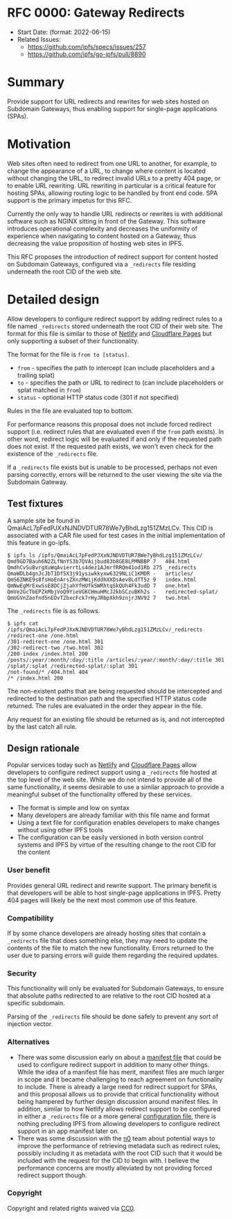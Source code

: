 # RFC 0000: Gateway Redirects

- Start Date: (format: 2022-06-15)
- Related Issues:
  - https://github.com/ipfs/specs/issues/257
  - https://github.com/ipfs/go-ipfs/pull/8890

# Summary

Provide support for URL redirects and rewrites for web sites hosted on Subdomain Gateways, thus enabling support for single-page applications (SPAs).

# Motivation

Web sites often need to redirect from one URL to another, for example, to change the appearance of a URL, to change where content is located without changing the URL, to redirect invalid URLs to a pretty 404 page, or to enable URL rewriting. URL rewriting in particular is a critical feature for hosting SPAs, allowing routing logic to be handled by front end code. SPA support is the primary impetus for this RFC.

Currently the only way to handle URL redirects or rewrites is with additional software such as NGINX sitting in front of the Gateway. This software introduces operational complexity and decreases the uniformity of experience when navigating to content hosted on a Gateway, thus decreasing the value proposition of hosting web sites in IPFS.

This RFC proposes the introduction of redirect support for content hosted on Subdomain Gateways, configured via a `_redirects` file residing underneath the root CID of the web site.

# Detailed design

Allow developers to configure redirect support by adding redirect rules to a file named `_redirects` stored underneath the root CID of their web site. The format for this file is similar to those of [Netlify](https://docs.netlify.com/routing/redirects/#syntax-for-the-redirects-file) and [Cloudflare Pages](https://developers.cloudflare.com/pages/platform/redirects) but only supporting a subset of their functionality.

The format for the file is `from to [status]`.

- `from` - specifies the path to intercept (can include placeholders and a trailing splat)
- `to` - specifies the path or URL to redirect to (can include placeholders or splat matched in `from`)
- `status` - optional HTTP status code (301 if not specified)

Rules in the file are evaluated top to bottom.

For performance reasons this proposal does not include forced redirect support (i.e. redirect rules that are evaluated even if the `from` path exists). In other word, redirect logic will be evaluated if and only if the requested path does not exist.  If the requested path exists, we won't even check for the existence of the `_redirects` file.

If a `_redirects` file exists but is unable to be processed, perhaps not even parsing correctly, errors will be returned to the user viewing the site via the Subdomain Gateway.

## Test fixtures

A sample site be found in QmaiAcL7pFedPJXxNJNDVDTUR78We7yBhdLzg151ZMzLCv.  This CID is associated with a CAR file used for test cases in the initial implementation of this feature in go-ipfs.

```
$ ipfs ls /ipfs/QmaiAcL7pFedPJXxNJNDVDTUR78We7yBhdLzg151ZMzLCv/
Qmd9GD7Bauh6N2ZLfNnYS3b7QVAijbud83b8GE8LPMNBBP 7   404.html
QmdhCvSuBvrgXuWqAvierrtLs4dez1AJmrfRRQm41od1Rb 275 _redirects
QmaWDLb4gnJcJbT1Df5X3j91ysiwkkyxw6329NLiC1KMDR -   articles/
QmS6ZNKE9s8fsHoEnArsZXnzMWijKddhXXDsAev8LdTT5z 9   index.html
QmNwEgMrExwSsE8DCjZjahYfHUfkSWRhtqSkQUh4Fk3udD 7   one.html
QmVe2GcTbEPZkMbjVoQ9YieVGKCHmuHMcJ2kbSCzuBKh2s -   redirected-splat/
QmUGVnZaofnd5nEDvT2bxcFck7rHyJRbpXkh9znjrJNV92 7   two.html
```

The `_redirects` file is as follows.

```
$ ipfs cat /ipfs/QmaiAcL7pFedPJXxNJNDVDTUR78We7yBhdLzg151ZMzLCv/_redirects
/redirect-one /one.html
/301-redirect-one /one.html 301
/302-redirect-two /two.html 302
/200-index /index.html 200
/posts/:year/:month/:day/:title /articles/:year/:month/:day/:title 301
/splat/:splat /redirected-splat/:splat 301
/not-found/* /404.html 404
/* /index.html 200
```

The non-existent paths that are being requested should be intercepted and redirected to the destination path and the specified HTTP status code returned. The rules are evaluated in the order they appear in the file.

Any request for an existing file should be returned as is, and not intercepted by the last catch all rule.

## Design rationale

Popular services today such as [Netlify](https://docs.netlify.com/routing/redirects/#syntax-for-the-redirects-file) and [Cloudflare Pages](https://developers.cloudflare.com/pages/platform/redirects) allow developers to configure redirect support
using a `_redirects` file hosted at the top level of the web site. While we do not intend to provide all of the same functionality, it seems desirable to use a similar approach to provide a meaningful subset of the functionality offered by these services.

- The format is simple and low on syntax
- Many developers are already familiar with this file name and format
- Using a text file for configuration enables developers to make changes without using other IPFS tools
- The configuration can be easily versioned in both version control systems and IPFS by virtue of the resulting change to the root CID for the content

### User benefit

Provides general URL redirect and rewrite support.
The primary benefit is that developers will be able to host single-page applications in IPFS.
Pretty 404 pages will likely be the next most common use of this feature.

### Compatibility

If by some chance developers are already hosting sites that contain a `_redirects` file that does something else, they may need to update the contents of the file to match the new functionality. Errors returned to the user due to parsing errors will guide them regarding the required updates.

### Security

This functionality will only be evaluated for Subdomain Gateways, to ensure that absolute paths redirected to are relative to the root CID hosted at a specific subdomain.

Parsing of the `_redirects` file should be done safely to prevent any sort of injection vector.

### Alternatives

- There was some discussion early on about a [manifest file](https://github.com/ipfs/specs/issues/257) that could be used to configure redirect support in addition to many other things. While the idea of a manifest file has merit, manifest files are much larger in scope and it became challenging to reach agreement on functionality to include. There is already a large need for redirect support for SPAs, and this proposal allows us to provide that critical functionality without being hampered by further design discussion around manifest files. In addition, similar to how Netlify allows redirect support to be configured in either a `_redirects` file or a more general [configuration file](https://docs.netlify.com/configure-builds/file-based-configuration/#redirects), there is nothing precluding IPFS from allowing developers to configure redirect support in an app manifest later on.
- There was some discussion with the [n0](https://github.com/n0-computer/) team about potential ways to improve the performance of retrieving metadata such as redirect rules, possibly including it as metadata with the root CID such that it would be included with the request for the CID to begin with. I believe the performance concerns are mostly alleviated by not providing forced redirect support though.

### Copyright

Copyright and related rights waived via [CC0](https://creativecommons.org/publicdomain/zero/1.0/).
